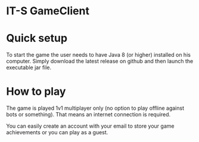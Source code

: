 # IT-S GameClient

# Quick setup
To start the game the user needs to have Java 8 (or higher) installed on his computer.
Simply download the latest release on github and then launch the executable jar file.

# How to play
The game is played 1v1 multiplayer only (no option to play offline against bots or something).
That means an internet connection is required.

You can easily create an account with your email to store your game achievements or 
you can play as a guest.

